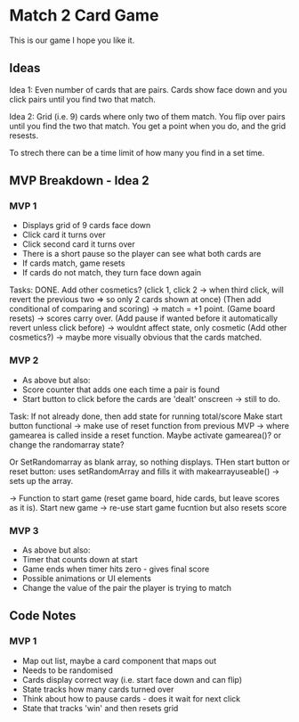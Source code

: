 # Match 2 Card Game

This is our game I hope you like it.

## Ideas

Idea 1: Even number of cards that are pairs. Cards show face down and you click pairs until you find two that match.

Idea 2: Grid (i.e. 9) cards where only two of them match. You flip over pairs until you find the two that match. You get a point when you do, and the grid resests.

To strech there can be a time limit of how many you find in a set time.

## MVP Breakdown - Idea 2

### MVP 1

- Displays grid of 9 cards face down
- Click card it turns over
- Click second card it turns over
- There is a short pause so the player can see what both cards are
- If cards match, game resets
- If cards do not match, they turn face down again

Tasks: DONE. Add other cosmetics?
(click 1, click 2 -> when third click, will revert the previous two => so only 2 cards shown at once)
(Then add conditional of comparing and scoring) -> match = +1 point.
(Game board resets) -> scores carry over.
(Add pause if wanted before it automatically revert unless click before) -> wouldnt affect state, only cosmetic
(Add other cosmetics?) -> maybe more visually obvious that the cards matched.

### MVP 2

- As above but also:
- Score counter that adds one each time a pair is found
- Start button to click before the cards are 'dealt' onscreen -> still to do.

Task:
If not already done, then add state for running total/score
Make start button functional -> make use of reset function from previous MVP -> where gamearea is called inside a reset function. Maybe activate gamearea()? or change the randomarray state?

Or
SetRandomarray as blank array, so nothing displays. THen start button or reset button:
uses setRandomArray and fills it with makearrayuseable() -> sets up the array.

-> Function to start game (reset game board, hide cards, but leave scores as it is). Start new game -> re-use start game fucntion but also resets score

### MVP 3

- As above but also:
- Timer that counts down at start
- Game ends when timer hits zero - gives final score
- Possible animations or UI elements
- Change the value of the pair the player is trying to match

## Code Notes

### MVP 1

- Map out list, maybe a card component that maps out
- Needs to be randomised
- Cards display correct way (i.e. start face down and can flip)
- State tracks how many cards turned over
- Think about how to pause cards - does it wait for next click
- State that tracks 'win' and then resets grid
